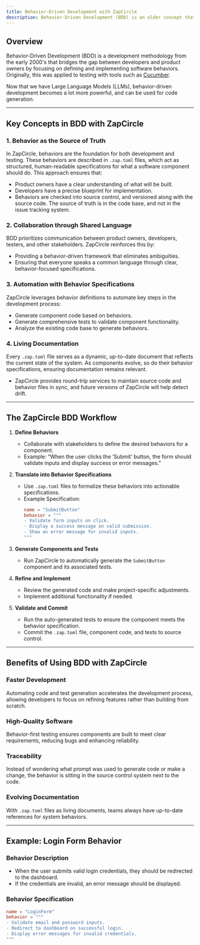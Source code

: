 ```yaml
---
title: Behavior-Driven Development with ZapCircle
description: Behavior-Driven Development (BDD) is an older concept that takes new life with the power of Large Language Models (LLMs)
---
```


## Overview
Behavior-Driven Development (BDD) is a development methodology from the early 2000's that bridges the gap between developers and product owners by focusing on defining and implementing software behaviors. Originally, this was applied to testing with tools such as [Cucumber](https://cucumber.io/).

Now that we have Large Language Models (LLMs), behavior-driven development becomes a lot more powerful, and can be used for code generation.

---

## Key Concepts in BDD with ZapCircle

### 1. **Behavior as the Source of Truth**
In ZapCircle, behaviors are the foundation for both development and testing. These behaviors are described in `.zap.toml` files, which act as structured, human-readable specifications for what a software component should do. This approach ensures that:
- Product owners have a clear understanding of what will be built.
- Developers have a precise blueprint for implementation.
- Behaviors are checked into source control, and versioned along with the source code. The source of truth is in the code base, and not in the issue tracking system.

### 2. **Collaboration through Shared Language**
BDD prioritizes communication between product owners, developers, testers, and other stakeholders. ZapCircle reinforces this by:
- Providing a behavior-driven framework that eliminates ambiguities.
- Ensuring that everyone speaks a common language through clear, behavior-focused specifications.

### 3. **Automation with Behavior Specifications**
ZapCircle leverages behavior definitions to automate key steps in the development process:
- Generate component code based on behaviors.
- Generate comprehensive tests to validate component functionality.
- Analyze the existing code base to generate behaviors.

### 4. **Living Documentation**
Every `.zap.toml` file serves as a dynamic, up-to-date document that reflects the current state of the system. As components evolve, so do their behavior specifications, ensuring documentation remains relevant.

- ZapCircle provides round-trip services to maintain source code and behavior files in sync, and future versions of ZapCircle will help detect drift.

---

## The ZapCircle BDD Workflow

1. **Define Behaviors**
   - Collaborate with stakeholders to define the desired behaviors for a component.
   - Example: “When the user clicks the ‘Submit’ button, the form should validate inputs and display success or error messages.”

2. **Translate into Behavior Specifications**
   - Use `.zap.toml` files to formalize these behaviors into actionable specifications.
   - Example Specification:
     ```toml
     name = "SubmitButton"
     behavior = """
     - Validate form inputs on click.
     - Display a success message on valid submission.
     - Show an error message for invalid inputs.
     """
     ```

3. **Generate Components and Tests**
   - Run ZapCircle to automatically generate the `SubmitButton` component and its associated tests.

4. **Refine and Implement**
   - Review the generated code and make project-specific adjustments.
   - Implement additional functionality if needed.

5. **Validate and Commit**
   - Run the auto-generated tests to ensure the component meets the behavior specification.
   - Commit the `.zap.toml` file, component code, and tests to source control.

---

## Benefits of Using BDD with ZapCircle

### Faster Development
Automating code and test generation accelerates the development process, allowing developers to focus on refining features rather than building from scratch.

### High-Quality Software
Behavior-first testing ensures components are built to meet clear requirements, reducing bugs and enhancing reliability.

### Traceability
Instead of wondering what prompt was used to generate code or make a change, the behavior is sitting in the source control system next to the code.

### Evolving Documentation
With `.zap.toml` files as living documents, teams always have up-to-date references for system behaviors.

---

## Example: Login Form Behavior

### Behavior Description
- When the user submits valid login credentials, they should be redirected to the dashboard.
- If the credentials are invalid, an error message should be displayed.

### Behavior Specification
```toml
name = "LoginForm"
behavior = """
- Validate email and password inputs.
- Redirect to dashboard on successful login.
- Display error messages for invalid credentials.
"""